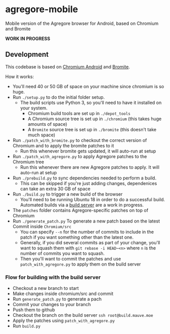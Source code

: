 # agregore-mobile
Mobile version of the Agregore browser for Android, based on Chromium and Bromite

**WORK IN PROGRESS**

## Development

This codebase is based on [Chromium Android](https://chromium.googlesource.com/chromium/src/+/HEAD/docs/android_build_instructions.md) and [Bromite](https://github.com/bromite/bromite).

How it works:

- You'll need 40 or 50 GB of space on your machine since chromium is so huge.
- Run `./setup.py` to do the initial folder setup.
  - The build scripts use Python 3, so you'll need to have it installed on your system.
	- Chromium build tools are set up in `./depot_tools`
	- A Chromium source tree is set up in `./chromium` (this takes huge amounts of space)
	- A `Bromite` source tree is set up in `./bromite` (this doesn't take much space)
- Run `./patch_with_bromite.py` to checkout the correct version of Chromium and to apply the bromite patches to it
  - Run this whenever bromite gets updated, it will auto-run at setup
- Run `./patch_with_agregore.py` to apply Agregore patches to the Chromium tree
  - Run this whenever there are new Agregore patches to apply. It will auto-run at setup
- Run `./prebuild.py` to sync dependencies needed to perform a build.
	- This can be skipped if you're just adding changes, dependenices can take an extra 30 GB of space
- Run `./build.py` to trigger a new build of the browser
  - You'll need to be running Ubuntu 18 in order to do a successful build.
  Automated builds via a [build server](https://build.mauve.moe) are a work in progress.
- The `patches` folder contains Agregore-specific patches on top of Chromium
- Run `./generate_patch.py` To generate a new patch based on the latest Commit inside `Chromium/src`
	- You can specify `--n` for the number of commits to include in the patch if you want something other than the latest one.
	- Generally, if you did several commits as part of your change, you'll want to squash them with `git rebase -i HEAD~<n>` where `n` is the number of commits you want to squash.
	- Then you'll want to commit the patches and use `patch_with_agregore.py` to apply them on the build server

### Flow for building with the build server

- Checkout a new branch to start
- Make changes inside chromium/src and commit
- Run `generate_patch.py` to generate a pach
- Commit your changes to your branch
- Push them to github
- Checkout the branch on the build server `ssh root@build.mauve.moe`
- Apply the patches using `patch_with_agregore.py`
- Run `build.py`

